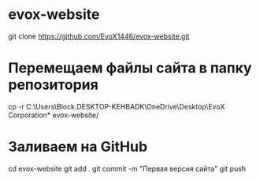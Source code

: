 # evox-website
git clone https://github.com/EvoX1446/evox-website.git

# Перемещаем файлы сайта в папку репозитория
cp -r C:\Users\Block.DESKTOP-KEHBADK\OneDrive\Desktop\EvoX Corporation* evox-website/

# Заливаем на GitHub
cd evox-website
git add .
git commit -m "Первая версия сайта"
git push
